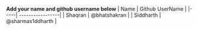 **Add your name and github username below**
| Name | Github UserName |
|-----| -----------------|
| Shaqran | @bhatshakran |
| Siddharth | @sharmas1ddharth |
